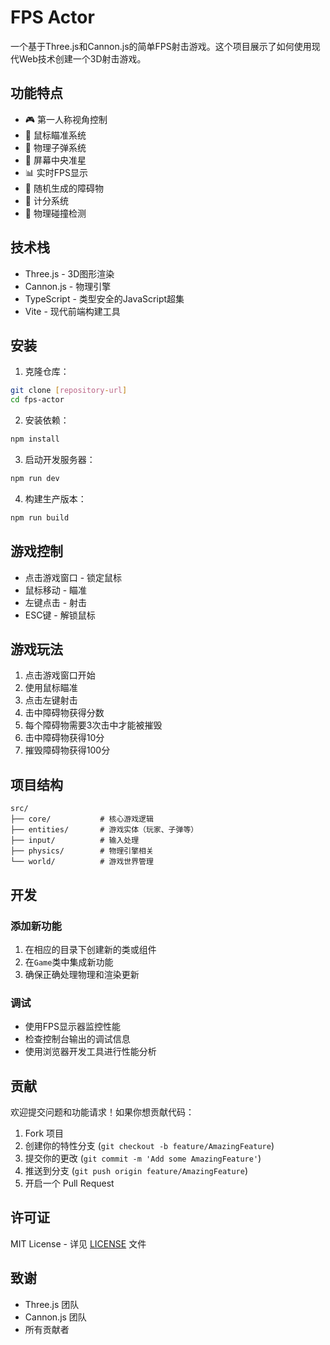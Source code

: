 # FPS Actor

一个基于Three.js和Cannon.js的简单FPS射击游戏。这个项目展示了如何使用现代Web技术创建一个3D射击游戏。

## 功能特点

- 🎮 第一人称视角控制
- 🎯 鼠标瞄准系统
- 🔫 物理子弹系统
- 🎯 屏幕中央准星
- 📊 实时FPS显示
- 🎯 随机生成的障碍物
- 💯 计分系统
- 🎯 物理碰撞检测

## 技术栈

- Three.js - 3D图形渲染
- Cannon.js - 物理引擎
- TypeScript - 类型安全的JavaScript超集
- Vite - 现代前端构建工具

## 安装

1. 克隆仓库：
```bash
git clone [repository-url]
cd fps-actor
```

2. 安装依赖：
```bash
npm install
```

3. 启动开发服务器：
```bash
npm run dev
```

4. 构建生产版本：
```bash
npm run build
```

## 游戏控制

- 点击游戏窗口 - 锁定鼠标
- 鼠标移动 - 瞄准
- 左键点击 - 射击
- ESC键 - 解锁鼠标

## 游戏玩法

1. 点击游戏窗口开始
2. 使用鼠标瞄准
3. 点击左键射击
4. 击中障碍物获得分数
5. 每个障碍物需要3次击中才能被摧毁
6. 击中障碍物获得10分
7. 摧毁障碍物获得100分

## 项目结构

```
src/
├── core/           # 核心游戏逻辑
├── entities/       # 游戏实体（玩家、子弹等）
├── input/          # 输入处理
├── physics/        # 物理引擎相关
└── world/          # 游戏世界管理
```

## 开发

### 添加新功能

1. 在相应的目录下创建新的类或组件
2. 在`Game`类中集成新功能
3. 确保正确处理物理和渲染更新

### 调试

- 使用FPS显示器监控性能
- 检查控制台输出的调试信息
- 使用浏览器开发工具进行性能分析

## 贡献

欢迎提交问题和功能请求！如果你想贡献代码：

1. Fork 项目
2. 创建你的特性分支 (`git checkout -b feature/AmazingFeature`)
3. 提交你的更改 (`git commit -m 'Add some AmazingFeature'`)
4. 推送到分支 (`git push origin feature/AmazingFeature`)
5. 开启一个 Pull Request

## 许可证

MIT License - 详见 [LICENSE](LICENSE) 文件

## 致谢

- Three.js 团队
- Cannon.js 团队
- 所有贡献者 